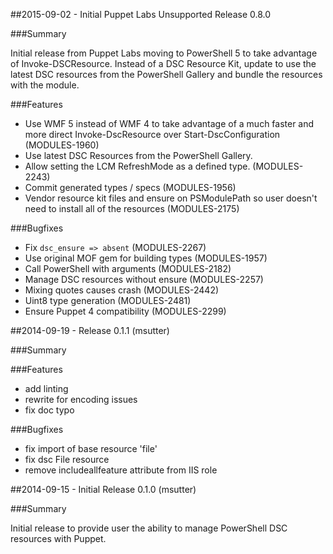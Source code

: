 ##2015-09-02 - Initial Puppet Labs Unsupported Release 0.8.0

###Summary

Initial release from Puppet Labs moving to PowerShell 5 to take advantage of Invoke-DSCResource. Instead of a DSC Resource Kit, update to use the latest DSC resources from the PowerShell Gallery and bundle the resources with the module.

###Features
- Use WMF 5 instead of WMF 4 to take advantage of a much faster and more direct Invoke-DscResource over Start-DscConfiguration (MODULES-1960)
- Use latest DSC Resources from the PowerShell Gallery.
- Allow setting the LCM RefreshMode as a defined type. (MODULES-2243)
- Commit generated types / specs (MODULES-1956)
- Vendor resource kit files and ensure on PSModulePath so user doesn't need to install all of the resources (MODULES-2175)

###Bugfixes
- Fix `dsc_ensure => absent` (MODULES-2267)
- Use original MOF gem for building types (MODULES-1957)
- Call PowerShell with arguments (MODULES-2182)
- Manage DSC resources without ensure (MODULES-2257)
- Mixing quotes causes crash (MODULES-2442)
- Uint8 type generation (MODULES-2481)
- Ensure Puppet 4 compatibility (MODULES-2299)

##2014-09-19 - Release 0.1.1 (msutter)

###Summary

###Features
- add linting
- rewrite for encoding issues
- fix doc typo

###Bugfixes
- fix import of base resource 'file'
- fix dsc File resource
- remove includeallfeature attribute from IIS role

##2014-09-15 - Initial Release 0.1.0 (msutter)

###Summary

Initial release to provide user the ability to manage PowerShell DSC resources with Puppet.
